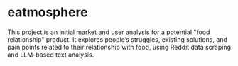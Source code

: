 # eatmosphere

This project is an initial market and user analysis for a potential "food relationship" product. It explores people’s struggles, existing solutions, and pain points related to their relationship with food, using Reddit data scraping and LLM-based text analysis.
